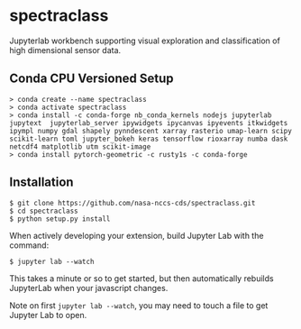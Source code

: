 spectraclass
===============================

Jupyterlab workbench supporting visual exploration and classification of high dimensional sensor data.

Conda CPU Versioned Setup
---------------

    > conda create --name spectraclass
    > conda activate spectraclass
    > conda install -c conda-forge nb_conda_kernels nodejs jupyterlab jupytext  jupyterlab_server ipywidgets ipycanvas ipyevents itkwidgets ipympl numpy gdal shapely pynndescent xarray rasterio umap-learn scipy scikit-learn toml jupyter_bokeh keras tensorflow rioxarray numba dask netcdf4 matplotlib utm scikit-image
    > conda install pytorch-geometric -c rusty1s -c conda-forge

Installation
------------

    $ git clone https://github.com/nasa-nccs-cds/spectraclass.git
    $ cd spectraclass
    $ python setup.py install

When actively developing your extension, build Jupyter Lab with the command:

    $ jupyter lab --watch

This takes a minute or so to get started, but then automatically rebuilds JupyterLab when your javascript changes.

Note on first `jupyter lab --watch`, you may need to touch a file to get Jupyter Lab to open.

